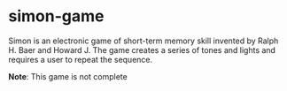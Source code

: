 # simon-game
Simon is an electronic game of short-term memory skill invented by Ralph H. Baer and Howard J. The game creates a series of tones and lights and requires a user to repeat the sequence.

**Note**: 
This game is not complete
